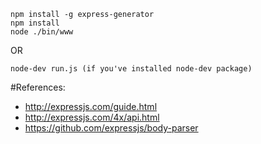 ```console
npm install -g express-generator
npm install
node ./bin/www
```
OR
```console
node-dev run.js (if you've installed node-dev package)
```

#References:
- http://expressjs.com/guide.html
- http://expressjs.com/4x/api.html
- https://github.com/expressjs/body-parser
